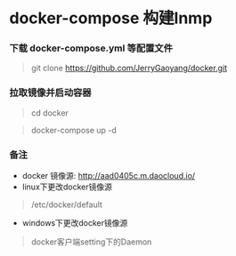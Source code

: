 # docker-compose 构建lnmp

### 下载 docker-compose.yml 等配置文件
> git clone https://github.com/JerryGaoyang/docker.git

### 拉取镜像并启动容器
> cd docker

> docker-compose up -d

### 备注
* docker 镜像源: http://aad0405c.m.daocloud.io/
* linux下更改docker镜像源
> /etc/docker/default 
* windows下更改docker镜像源
> docker客户端setting下的Daemon
